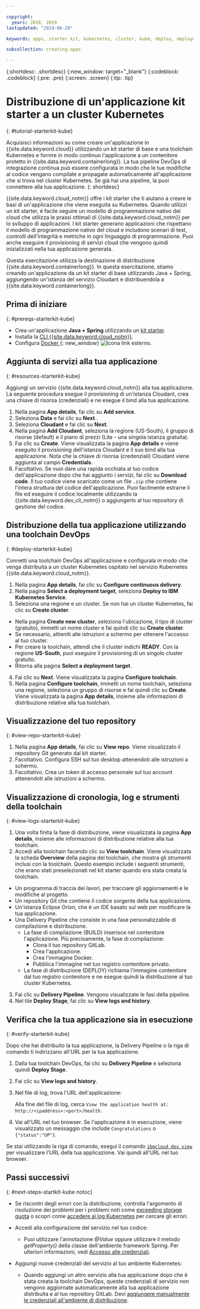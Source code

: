 ```yaml
---

copyright:
  years: 2018, 2019
lastupdated: "2019-06-20"

keywords: apps, starter kit, kubernetes, cluster, kube, deploy, deployment

subcollection: creating-apps

---
```


{:shortdesc: .shortdesc}
{:new_window: target="_blank"}
{:codeblock: .codeblock}
{:pre: .pre}
{:screen: .screen}
{:tip: .tip}

# Distribuzione di un'applicazione kit starter a un cluster Kubernetes
{: #tutorial-starterkit-kube}

Acquisisci informazioni su come creare un'applicazione in {{site.data.keyword.cloud}} utilizzando un kit starter di base e una toolchain Kubernetes e fornire in modo continuo l'applicazione a un contenitore protetto in {{site.data.keyword.containerlong}}. La tua pipeline DevOps di integrazione continua può essere configurata in modo che le tue modifiche al codice vengano compilate e propagate automaticamente all'applicazione che si trova nel cluster Kubernetes. Se già hai una pipeline, la puoi connettere alla tua applicazione.
{: shortdesc}

{{site.data.keyword.cloud_notm}} offre i kit starter che ti aiutano a creare le basi di un'applicazione che viene eseguita su Kubernetes. Quando utilizzi un kit starter, è facile seguire un modello di programmazione nativo del cloud che utilizza le prassi ottimali di {{site.data.keyword.cloud_notm}} per lo sviluppo di applicazioni. I kit starter generano applicazioni che rispettano il modello di programmazione nativo del cloud e includono scenari di test, controlli dell'integrità e metriche in ogni linguaggio di programmazione. Puoi anche eseguire il provisioning di servizi cloud che vengono quindi inizializzati nella tua applicazione generata.

Questa esercitazione utilizza la destinazione di distribuzione {{site.data.keyword.containerlong}}. In questa esercitazione, stiamo creando un'applicazione da un kit starter di base utilizzando Java + Spring, aggiungendo un'istanza del servizio Cloudant e distribuendola a {{site.data.keyword.containerlong}}.

## Prima di iniziare
{: #prereqs-starterkit-kube}

* Crea un'applicazione **Java + Spring** utilizzando un [kit starter](/docs/apps/tutorials?topic=creating-apps-tutorial-starterkit).
* Installa la [CLI {{site.data.keyword.cloud_notm}}](/docs/cli?topic=cloud-cli-getting-started).
* Configura [Docker ](https://www.docker.com/get-started){: new_window} ![Icona link esterno](../../icons/launch-glyph.svg "Icona link esterno").

## Aggiunta di servizi alla tua applicazione
{: #resources-starterkit-kube}

Aggiungi un servizio {{site.data.keyword.cloud_notm}} alla tua applicazione. La seguente procedura esegue il provisioning di un'istanza Cloudant, crea una chiave di risorsa (credenziali) e ne esegue il bind alla tua applicazione.

1. Nella pagina **App details**, fai clic su **Add service**.
2. Seleziona **Data** e fai clic su **Next**..
3. Seleziona **Cloudant** e fai clic su **Next**.
4. Nella pagina **Add Cloudant**, seleziona la regione (US-South), il gruppo di risorse (default) e il piano di prezzi (Lite - una singola istanza gratuita).
5. Fai clic su **Create**. Viene visualizzata la pagina **App details** e viene eseguito il provisioning dell'istanza Cloudant e il suo bind alla tua applicazione. Nota che la chiave di risorsa (credenziali) Cloudant viene aggiunta al campo **Credentials**.
6. Facoltativo. Se vuoi dare una rapida occhiata al tuo codice dell'applicazione dopo che hai aggiunto i servizi, fai clic su **Download code**. Il tuo codice viene scaricato come un file `.zip` che contiene l'intera struttura del codice dell'applicazione. Puoi facilmente estrarre il file ed eseguire il codice localmente utilizzando la {{site.data.keyword.dev_cli_notm}} o aggiungerlo al tuo repository di gestione del codice.

## Distribuzione della tua applicazione utilizzando una toolchain DevOps
{: #deploy-starterkit-kube}

Connetti una toolchain DevOps all'applicazione e configurala in modo che venga distribuita a un cluster Kubernetes ospitato nel servizio Kubernetes {{site.data.keyword.cloud_notm}}.

1. Nella pagina **App details**, fai clic su **Configure continuous delivery**.
2. Nella pagina **Select a deployment target**, seleziona **Deploy to IBM Kubernetes Service**.
3. Seleziona una regione e un cluster. Se non hai un cluster Kubernetes, fai clic su **Create cluster**.
  * Nella pagina **Create new cluster**, seleziona l'ubicazione, il tipo di cluster (gratuito), immetti un nome cluster e fai quindi clic su **Create cluster**.
  * Se necessario, attieniti alle istruzioni a schermo per ottenere l'accesso al tuo cluster.
  * Per creare la toolchain, attendi che il cluster indichi **READY**. Con la regione **US-South**, puoi eseguire il provisioning di un singolo cluster gratuito.
  * Ritorna alla pagina **Select a deployment target**.
4. Fai clic su **Next**. Viene visualizzata la pagina **Configure toolchain**.
5. Nella pagina **Configure toolchain**, immetti un nome toolchain, seleziona una regione, seleziona un gruppo di risorse e fai quindi clic su **Create**. Viene visualizzata la pagina **App details**, insieme alle informazioni di distribuzione relative alla tua toolchain.

## Visualizzazione del tuo repository
{: #view-repo-starterkit-kube}

1. Nella pagina **App details**, fai clic su **View repo**. Viene visualizzato il repository Git generato dal kit starter.
2. Facoltativo. Configura SSH sul tuo desktop attenendoti alle istruzioni a schermo.
3. Facoltativo. Crea un token di accesso personale sul tuo account attenendoti alle istruzioni a schermo.

## Visualizzazione di cronologia, log e strumenti della toolchain
{: #view-logs-starterkit-kube}

1. Una volta finita la fase di distribuzione, viene visualizzata la pagina **App details**, insieme alle informazioni di distribuzione relative alla tua toolchain.
2. Accedi alla toolchain facendo clic su **View toolchain**. Viene visualizzata la scheda **Overview** della pagina del toolchain, che mostra gli strumenti inclusi con la toolchain. Questo esempio include i seguenti strumenti, che erano stati preselezionati nel kit starter quando era stata creata la toolchain.
  * Un programma di traccia dei lavori, per tracciare gli aggiornamenti e le modifiche al progetto.
  * Un repository Git che contiene il codice sorgente della tua applicazione.
  * Un'istanza Eclipse Orion, che è un IDE basato sul web per modificare la tua applicazione.
  * Una Delivery Pipeline che consiste in una fase personalizzabile di compilazione e distribuzione.
	 * La fase di compilazione (BUILD) inserisce nel contenitore l'applicazione. Più precisamente, la fase di compilazione:
	   * Clona il tuo repository GitLab.
	   * Crea l'applicazione.
	   * Crea l'immagine Docker.
	   * Pubblica l'immagine nel tuo registro contenitore privato.
	 * La fase di distribuzione (DEPLOY) richiama l'immagine contenitore dal tuo registro contenitore e ne esegue quindi la distribuzione al tuo cluster Kubernetes.
3. Fai clic su **Delivery Pipeline**. Vengono visualizzate le fasi della pipeline.
4. Nel tile **Deploy Stage**, fai clic su **View logs and history**.

## Verifica che la tua applicazione sia in esecuzione
{: #verify-starterkit-kube}

Dopo che hai distribuito la tua applicazione, la Delivery Pipeline o la riga di comando ti indirizzano all'URL per la tua applicazione.

1. Dalla tua toolchain DevOps, fai clic su **Delivery Pipeline** e seleziona quindi **Deploy Stage**.
2. Fai clic su **View logs and history**.
3. Nel file di log, trova l'URL dell'applicazione:

    Alla fine del file di log, cerca `View the application health at: http://<ipaddress>:<port>/health`.

4. Vai all'URL nel tuo browser. Se l'applicazione è in esecuzione, viene visualizzato un messaggio che include `Congratulations` o `{"status":"UP"}`.

Se stai utilizzando la riga di comando, esegui il comando [`ibmcloud dev view`](/docs/cli/idt?topic=cloud-cli-idt-cli#view) per visualizzare l'URL della tua applicazione. Vai quindi all'URL nel tuo browser.

## Passi successivi
{: #next-steps-startkit-kube notoc}

* Se riscontri degli errori con la distribuzione, controlla l'argomento di risoluzione dei problemi per i problemi noti come [exceeding storage quota](/docs/apps?topic=creating-apps-managingapps#exceed_quota) o scopri come [accedere ai log Kubernetes](/docs/apps?topic=creating-apps-managingapps#access_kube_logs) per cercare gli errori.

* Accedi alla configurazione del servizio nel tuo codice:
	- Puoi utilizzare l'annotazione _@Value_ oppure utilizzare il metodo _getProperty()_ della classe dell'ambiente framework Spring. Per ulteriori informazioni, vedi [Accesso alle credenziali](/docs/java-spring?topic=java-spring-configuration#accessing-credentials).

* Aggiungi nuove credenziali del servizio al tuo ambiente Kubernetes:
	- Quando aggiungi un altro servizio alla tua applicazione dopo che è stata creata la toolchain DevOps, queste credenziali di servizio non vengono aggiornate automaticamente alla tua applicazione distribuita e al tuo repository GitLab. Devi [aggiungere manualmente le credenziali all'ambiente di distribuzione](/docs/apps?topic=creating-apps-credentials_overview).
